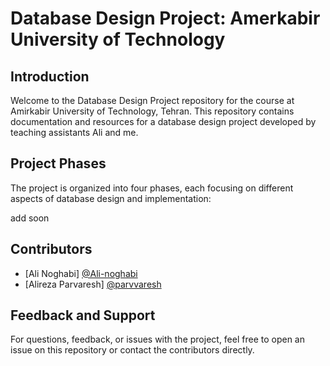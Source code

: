 
# Database Design Project: Amerkabir University of Technology

## Introduction
Welcome to the Database Design Project repository for the course at Amirkabir University of Technology, Tehran. This repository contains documentation and resources for a database design project developed by teaching assistants Ali and me.

## Project Phases
The project is organized into four phases, each focusing on different aspects of database design and implementation:

add soon

## Contributors
- [Ali Noghabi] [@Ali-noghabi](https://github.com/Ali-noghabi)
- [Alireza Parvaresh] [@parvvaresh](https://github.com/parvvaresh)

## Feedback and Support
For questions, feedback, or issues with the project, feel free to open an issue on this repository or contact the contributors directly.

